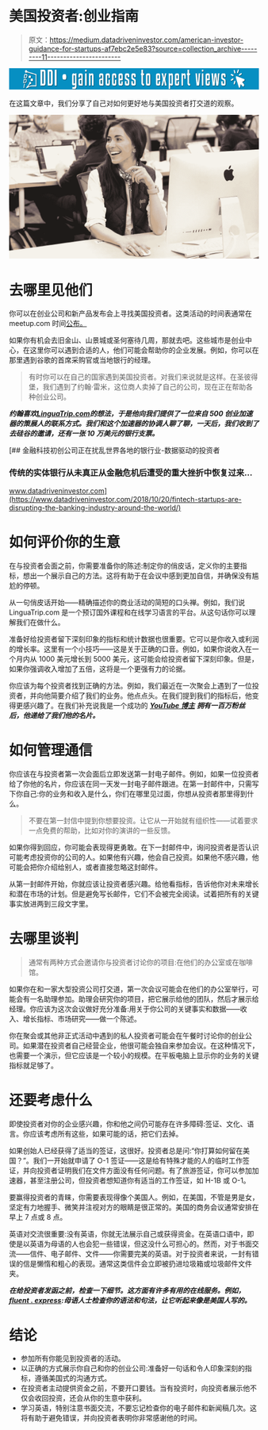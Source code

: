# 美国投资者:创业指南

> 原文：<https://medium.datadriveninvestor.com/american-investor-guidance-for-startups-af7ebc2e5e83?source=collection_archive---------11----------------------->

[![](img/9bb1268486637a7e24ecf494d2282ae8.png)](http://www.track.datadriveninvestor.com/1B9E)

在这篇文章中，我们分享了自己对如何更好地与美国投资者打交道的观察。

![](img/11b69044fc940ae94eeb93434e149a03.png)

# 去哪里见他们

你可以在创业公司和新产品发布会上寻找美国投资者。这类活动的时间表通常在 meetup.com 时间[公布。](https://www.meetup.com/?utm_source=article&utm_medium=medium&utm_campaign=american_investor)

如果你有机会去旧金山、山景城或圣何塞待几周，那就去吧。这些城市是创业中心，在这里你可以遇到合适的人，他们可能会帮助你的企业发展。例如，你可以在那里遇到谷歌的首席采购官或当地银行的经理。

> 有时你可以在自己的国家遇到美国投资者。对我们来说就是这样。在圣彼得堡，我们遇到了约翰·雷米，这位商人卖掉了自己的公司，现在正在帮助各种创业公司。

***约翰喜欢***[***LinguaTrip.com***](https://linguatrip.com/en/?utm_source=article&utm_medium=medium&utm_campaign=american_investor)***的想法，于是他向我们提供了一位来自 500 创业加速器的策展人的联系方式。我们和这个加速器的协调人聊了聊，一天后，我们收到了去硅谷的邀请，还有一张 10 万美元的银行支票。***

[](https://www.datadriveninvestor.com/2018/10/20/fintech-startups-are-disrupting-the-banking-industry-around-the-world/) [## 金融科技初创公司正在扰乱世界各地的银行业-数据驱动的投资者

### 传统的实体银行从未真正从金融危机后遭受的重大挫折中恢复过来…

www.datadriveninvestor.com](https://www.datadriveninvestor.com/2018/10/20/fintech-startups-are-disrupting-the-banking-industry-around-the-world/) 

# 如何评价你的生意

在与投资者会面之前，你需要准备你的陈述:制定你的俏皮话，定义你的主要指标，想出一个展示自己的方法。这将有助于在会议中感到更加自信，并确保没有尴尬的停顿。

从一句俏皮话开始——精确描述你的商业活动的简短的口头禅。例如，我们说 LinguaTrip.com 是一个预订国外课程和在线学习语言的平台。从这句话你可以理解我们在做什么。

准备好给投资者留下深刻印象的指标和统计数据也很重要。它可以是你收入或利润的增长率。这里有一个小技巧——这是关于正确的口音。例如，如果你说收入在一个月内从 1000 美元增长到 5000 美元，这可能会给投资者留下深刻印象。但是，如果你强调收入增加了五倍，这将是一个更强有力的论据。

你应该为每个投资者找到正确的方法。例如，我们最近在一次聚会上遇到了一位投资者，并向他简要介绍了我们的业务。他点点头。在我们提到我们的指标后，他变得更感兴趣了。在我们补充说我是一个成功的 [***YouTube 博主***](https://www.youtube.com/channel/UCAQg09FkoobmLquNNoO4ulg?utm_source=article&utm_medium=medium&utm_campaign=american_investor) ***拥有一百万粉丝后，他递给了我们他的名片。***

# 如何管理通信

你应该在与投资者第一次会面后立即发送第一封电子邮件。例如，如果一位投资者给了你他的名片，你应该在同一天发一封电子邮件跟进。在第一封邮件中，只需写下你自己:你的业务和收入是什么，你们在哪里见过面，你想从投资者那里得到什么。

> 不要在第一封信中提到你想要投资。让它从一开始就有组织性——试着要求一点免费的帮助，比如对你的演讲的一些反馈。

如果你得到回应，你可能会表现得更勇敢。在下一封邮件中，询问投资者是否认识可能考虑投资你的公司的人。如果他有兴趣，他会自己投资。如果他不感兴趣，他可能会把你介绍给别人，或者直接忽略这封邮件。

从第一封邮件开始，你就应该让投资者感兴趣。给他看指标，告诉他你对未来增长和潜在市场的计划。但是避免写长邮件，它们不会被完全阅读。试着把所有的关键事实放进两到三段文字里。

# 去哪里谈判

> 通常有两种方式会邀请你与投资者讨论你的项目:在他们的办公室或在咖啡馆。

如果你在和一家大型投资公司打交道，第一次会议可能会在他们的办公室举行，可能会有一名助理参加。助理会研究你的项目，把它展示给他的团队，然后才展示给经理。你应该为这次会议做好充分准备:用关于你公司的关键事实和数据——收入、增长指标、市场研究——做一个陈述。

你在聚会或其他非正式活动中遇到的私人投资者可能会在午餐时讨论你的创业公司。如果潜在投资者自己经营企业，他很可能会独自来参加会议。在这种情况下，也需要一个演示，但它应该是一个较小的规模。在平板电脑上显示你的业务的关键指标就足够了。

# 还要考虑什么

即使投资者对你的企业感兴趣，你和他之间仍可能存在许多障碍:签证、文化、语言。你应该考虑所有这些，如果可能的话，把它们去掉。

如果创始人已经获得了适当的签证，这很好。投资者总是问:“你打算如何留在美国？”。我们一开始就申请了 O-1 签证——这是给有特殊才能的人的临时工作签证，并向投资者证明我们在文件方面没有任何问题。有了旅游签证，你可以参加加速器，甚至注册公司，但投资者想知道你有适当的工作签证，如 H-1B 或 O-1。

要赢得投资者的青睐，你需要表现得像个美国人。例如，在美国，不管是男是女，坚定有力地握手、微笑并注视对方的眼睛是很正常的。美国的商务会议通常安排在早上 7 点或 8 点。

英语对交流很重要:没有英语，你就无法展示自己或获得资金。在英语口语中，即使是以英语为母语的人也会犯一些错误，但这没什么可担心的。然而，对于书面交流——信件、电子邮件、文件——你需要完美的英语。对于投资者来说，一封有错误的信是懒惰和粗心的表现。通常这类信件会立即被扔进垃圾箱或垃圾邮件文件夹。

***在给投资者发函之前，检查一下细节。这方面有许多有用的在线服务。例如，***[***fluent . express***](https://fluent.express/account/check?utm_source=article&utm_medium=medium&utm_campaign=american_investor)***:母语人士检查你的语法和句法，让它听起来像是美国人写的。***

# 结论

*   参加所有你能见到投资者的活动。
*   以正确的方式展示你自己和你的创业公司:准备好一句话和令人印象深刻的指标，遵循美国式的沟通方式。
*   在投资者主动提供资金之前，不要开口要钱。当有投资时，向投资者展示他不仅会收回投资，还会从你的生意中获利。
*   学习英语，特别注意书面交流，不要忘记检查你的电子邮件和新闻稿几次。这将有助于避免错误，并向投资者表明你非常感谢他的时间。